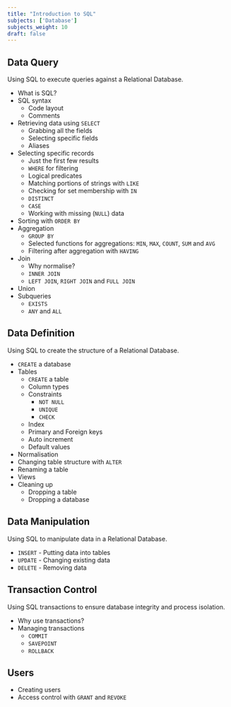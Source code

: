 ```yaml
---
title: "Introduction to SQL"
subjects: ['Database']
subjects_weight: 10
draft: false
---
```


<!--
https://www.khanacademy.org/computing/computer-programming/sql
https://www.stat.berkeley.edu/~spector/sql.pdf
https://www.datacamp.com/courses/intro-to-sql-for-data-science
https://www.pluralsight.com/courses/introduction-to-sql
-->

## Data Query

Using SQL to execute queries against a Relational Database.

- What is SQL?
- SQL syntax
	- Code layout
	- Comments
- Retrieving data using `SELECT`
	- Grabbing all the fields
	- Selecting specific fields
	- Aliases
- Selecting specific records
	- Just the first few results
	- `WHERE` for filtering
	- Logical predicates
	- Matching portions of strings with `LIKE`
	- Checking for set membership with `IN`
	- `DISTINCT`
	- `CASE`
	- Working with missing (`NULL`) data
- Sorting with `ORDER BY`
- Aggregation
	- `GROUP BY`
	- Selected functions for aggregations: `MIN`, `MAX`, `COUNT`, `SUM` and `AVG`
	- Filtering after aggregation with `HAVING`
- Join
	- Why normalise?
	- `INNER JOIN`
	- `LEFT JOIN`, `RIGHT JOIN` and `FULL JOIN`
- Union
- Subqueries
	- `EXISTS`
	- `ANY` and `ALL`

## Data Definition

Using SQL to create the structure of a Relational Database.

- `CREATE` a database
- Tables
	- `CREATE` a table
	- Column types
	- Constraints
		- `NOT NULL`
		- `UNIQUE`
		- `CHECK`
	- Index
	- Primary and Foreign keys
	- Auto increment
	- Default values
- Normalisation
- Changing table structure with `ALTER`
- Renaming a table
- Views
- Cleaning up
	- Dropping a table
	- Dropping a database

## Data Manipulation

Using SQL to manipulate data in a Relational Database.

- `INSERT` - Putting data into tables
- `UPDATE` - Changing existing data
- `DELETE` - Removing data

## Transaction Control

Using SQL transactions to ensure database integrity and process isolation.

- Why use transactions?
- Managing transactions
	- `COMMIT`
	- `SAVEPOINT`
	- `ROLLBACK`

## Users

- Creating users
- Access control with `GRANT` and `REVOKE`